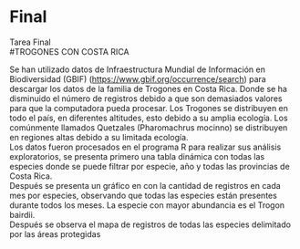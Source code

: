 # Final
Tarea Final  
#TROGONES CON COSTA RICA

Se han utilizado datos de Infraestructura Mundial de Información en Biodiversidad (GBIF) (https://www.gbif.org/occurrence/search) para descargar los datos de la familia de Trogones en Costa Rica.   Donde se ha disminuido el número de registros debido a que son demasiados valores para que la computadora pueda procesar. 
Los Trogones se distribuyen en todo el país, en diferentes altitudes, esto debido a su amplia ecología. Los comúnmente llamados Quetzales (Pharomachrus mocinno) se distribuyen en regiones altas debido a su limitada ecología.   
Los datos fueron procesados en el programa R para realizar sus análisis exploratorios, se presenta primero una tabla dinámica con todas las especies donde se puede filtrar por especie, año y todas las provincias de Costa Rica.   
Después se presenta un gráfico en con la cantidad de registros en cada mes por especies, observando que todas las especies están presentes durante todos los meses. La especie con mayor abundancia es el Trogon bairdii.  
Después se observa el mapa de registros de todas las especies delimitado por las áreas protegidas 
